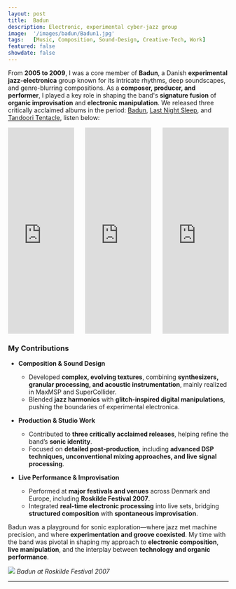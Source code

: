 ```yaml
---
layout: post
title:  Badun
description: Electronic, experimental cyber-jazz group
image:  '/images/badun/Badun1.jpg'
tags:   [Music, Composition, Sound-Design, Creative-Tech, Work]
featured: false
showdate: false
---
```


From **2005 to 2009**, I was a core member of **Badun**, a Danish **experimental jazz-electronica** group known for its intricate rhythms, deep soundscapes, and genre-blurring compositions. As a **composer, producer, and performer**, I played a key role in shaping the band's **signature fusion** of **organic improvisation** and **electronic manipulation**. We released three critically acclaimed albums in the period: [Badun](https://badun.bandcamp.com/album/badun), [Last Night Sleep](https://badun.bandcamp.com/album/last-night-sleep), and [Tandoori Tentacle](https://badun.bandcamp.com/album/tandoori-tentacle), listen below:

<div style="display: flex; justify-content: space-between;">

<iframe style="border: 0; width: 30%; height: 470px;" src="https://bandcamp.com/EmbeddedPlayer/album=928738491/size=large/bgcol=333333/linkcol=4ec5ec/tracklist=false/transparent=true/" seamless><a href="https://badun.bandcamp.com/album/badun">badun by Badun</a></iframe>

<iframe style="border: 0; width: 30%; height: 470px;" src="https://bandcamp.com/EmbeddedPlayer/album=2330617776/size=large/bgcol=333333/linkcol=4ec5ec/tracklist=false/transparent=true/" seamless><a href="https://badun.bandcamp.com/album/last-night-sleep">Last Night Sleep by Badun</a></iframe>

<iframe style="border: 0; width: 30%; height: 470px;" src="https://bandcamp.com/EmbeddedPlayer/album=3888382953/size=large/bgcol=333333/linkcol=4ec5ec/tracklist=false/transparent=true/" seamless><a href="https://badun.bandcamp.com/album/tandoori-tentacle">Tandoori Tentacle by Badun</a></iframe>

</div>

### **My Contributions**  
- **Composition & Sound Design**  
  - Developed **complex, evolving textures**, combining **synthesizers, granular processing, and acoustic instrumentation**, mainly realized in MaxMSP and SuperCollider. 
  - Blended **jazz harmonics** with **glitch-inspired digital manipulations**, pushing the boundaries of experimental electronica.  

- **Production & Studio Work**  
  - Contributed to **three critically acclaimed releases**, helping refine the band’s **sonic identity**.  
  - Focused on **detailed post-production**, including **advanced DSP techniques, unconventional mixing approaches, and live signal processing**.  

- **Live Performance & Improvisation**  
  - Performed at **major festivals and venues** across Denmark and Europe, including **Roskilde Festival 2007**.  
  - Integrated **real-time electronic processing** into live sets, bridging **structured composition** with **spontaneous improvisation**.  


Badun was a playground for sonic exploration—where jazz met machine precision, and where **experimentation and groove coexisted**. My time with the band was pivotal in shaping my approach to **electronic composition**, **live manipulation**, and the interplay between **technology and organic performance**.  

![]({{site.baseurl}}/images/badun/BadunRosk1.jpg#wide)
*Badun at Roskilde Festival 2007*


<hr>
